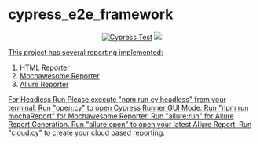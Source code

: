 # cypress_e2e_framework

<div align="center">
        
[![Cypress Test](https://github.com/Mahbub091/cypress_e2e_showcase/actions/workflows/main.yml/badge.svg)](https://github.com/Mahbub091/cypress_e2e_showcase/actions/workflows/main.yml)
<img src="https://img.shields.io/github/commit-activity/m/badges/shields" /></a>
<a href="[https://circleci.com/gh/badges/shields/tree/master](https://img.shields.io/github/commit-activity/w/mahbub091/cypress_e2e_showcase/master?style=plastic)">
</div>


This project has several reporting implemented:

1. HTML Reporter
2. Mochawesome Reporter
3. Allure Reporter

For Headless Run Please execute "npm run cy:headless" from your terminal.
Run "open:cy" to open Cypress Runner GUI Mode.
Run "npm run mochaReport" for Mochawesome Reporter.
Run "allure:run" for Allure Report Generation.
Run "allure:open" to open your latest Allure Report.
Run "cloud:cy" to create your cloud based reporting.
